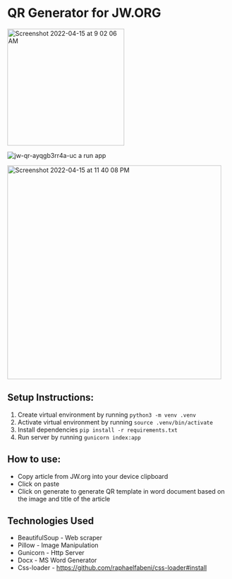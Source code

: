 # QR Generator for JW.ORG

<img width="265" alt="Screenshot 2022-04-15 at 9 02 06 AM" src="https://user-images.githubusercontent.com/40650158/163501529-34d57f4b-d641-40c7-9d9d-6b4fd6f8890b.png">

![jw-qr-ayqgb3rr4a-uc a run app](https://user-images.githubusercontent.com/40650158/163501990-a45af048-6dad-409d-a0d4-41b0a11da874.jpeg)

<img width="485" alt="Screenshot 2022-04-15 at 11 40 08 PM" src="https://user-images.githubusercontent.com/40650158/163591059-79740754-0385-40b3-9f3e-1f3a727faefc.png">

## Setup Instructions:

   1. Create virtual environment by running `python3 -m venv .venv`
   2. Activate virtual environment by running `source .venv/bin/activate`
   3. Install dependencies `pip install -r requirements.txt`
   4. Run server by running `gunicorn index:app`

## How to use:

   - Copy article from JW.org into your device clipboard
   - Click on paste
   - Click on generate to generate QR template in word document based on the image and title of the article

## Technologies Used

   - BeautifulSoup - Web scraper
   - Pillow - Image Manipulation
   - Gunicorn - Http Server
   - Docx - MS Word Generator
   - Css-loader - https://github.com/raphaelfabeni/css-loader#install 
